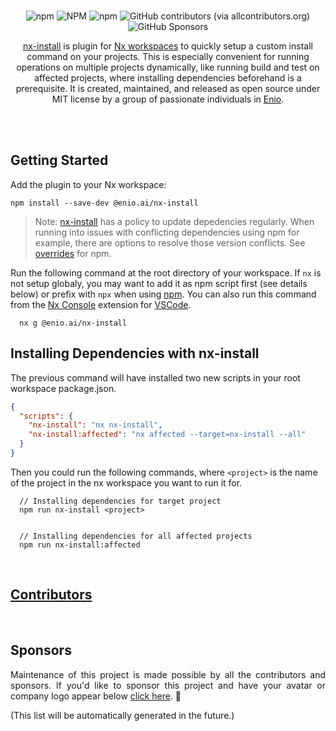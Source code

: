 <br>

<!-- <p align="center">
  <img width="197" src="https://github.com/enio-ireland/enio/blob/develop/images/nx-install-nx-plugin.png?raw=true">
</p> -->

<p align="center">
  <img alt="npm" src="https://img.shields.io/npm/v/@enio.ai/nx-install?style=flat-square">
  <img alt="NPM" src="https://img.shields.io/npm/l/@enio.ai/nx-install?style=flat-square">
  <img alt="npm" src="https://img.shields.io/npm/dm/@enio.ai/nx-install?style=flat-square">
  <img alt="GitHub contributors (via allcontributors.org)" src="https://img.shields.io/github/all-contributors/enio-ireland/enio/develop?color=%23&style=flat-square">
  <img alt="GitHub Sponsors" src="https://img.shields.io/github/sponsors/enio-ireland?style=flat-square">
</p>

<p align="center">
  <a href="https://github.com/enio-ireland/enio/tree/develop/packages/nx-install">nx-install</a> is plugin for <a href="https://nx.dev">Nx workspaces</a> to quickly setup a custom install command on your projects. This is especially convenient for running operations on multiple projects dynamically, like running build and test on affected projects, where installing dependencies beforehand is a prerequisite. It is created, maintained, and released as open source under MIT license by a group of passionate individuals in <a href="https://github.com/enio-ireland/enio">Enio</a>.
</p>

<br>
<br>

## Getting Started

Add the plugin to your Nx workspace:

```shell script
npm install --save-dev @enio.ai/nx-install
```

> Note: [nx-install](https://github.com/enio-ireland/enio/tree/develop/packages/nx-install) has a policy to update depedencies regularly. When running into issues with conflicting dependencies using npm for example, there are options to resolve those version conflicts. See [overrides](https://docs.npmjs.com/cli/v9/configuring-npm/package-json#overrides) for npm.

Run the following command at the root directory of your workspace. If `nx` is not setup globaly, you may want to add it as npm script first (see details below) or prefix with `npx` when using [npm](https://npmjs.com). You can also run this command from the [Nx Console](https://marketplace.visualstudio.com/items?itemName=nrwl.angular-console) extension for [VSCode](https://code.visualstudio.com).

```shell script
  nx g @enio.ai/nx-install
```

## Installing Dependencies with nx-install

The previous command will have installed two new scripts in your root workspace package.json.

```json
{
  "scripts": {
    "nx-install": "nx nx-install",
    "nx-install:affected": "nx affected --target=nx-install --all"
  }
}
```

Then you could run the following commands, where `<project>` is the name of the project in the nx workspace you want to run it for.

```shell script
  // Installing dependencies for target project
  npm run nx-install <project>


  // Installing dependencies for all affected projects
  npm run nx-install:affected
```

<br>

## [Contributors](https://github.com/enio-ireland/enio/blob/develop/CONTRIBUTORS.md)

<br>

## Sponsors

<p style="text-align: justify">
  Maintenance of this project is made possible by all the contributors and sponsors. If you'd like to sponsor this project and have your avatar or company logo appear below <a href="https://github.com/sponsors/enio-ireland">click here</a>. 💖
</p>

(This list will be automatically generated in the future.)

